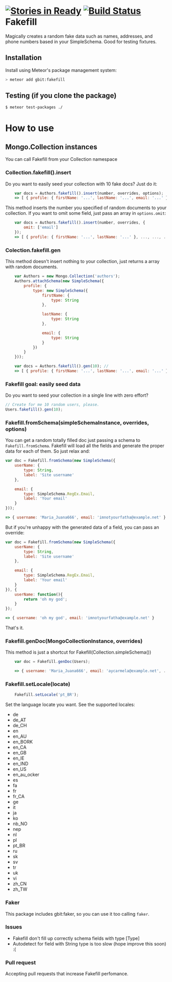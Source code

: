 [![Stories in Ready](https://badge.waffle.io/girassolbit/meteor-fakefill.png?label=ready&title=Ready)](https://waffle.io/girassolbit/meteor-fakefill) [![Build Status](https://travis-ci.org/girassolbit/meteor-fakefill.svg?branch=master)](https://travis-ci.org/girassolbit/meteor-fakefill)
Fakefill
========

Magically creates a random fake data such as names, addresses, and phone numbers based in your SimpleSchema. Good for testing fixtures.

## Installation

Install using Meteor's package management system:

```bash
> meteor add gbit:fakefill
```

## Testing (if you clone the package)
```sh 
$ meteor test-packages ./
```

# How to use

## Mongo.Collection instances
You can call Fakefill from your Collection namespace

### Collection.fakefill().insert
Do you want to easily seed your collection with 10 fake docs?
Just do it:
```js
	var docs = Authors.fakefill().insert(number, overrides, options);
	=> [ { profile: { firstName: '...', lastName: '...', email: '...' }, ..., ..., ... } ]
```
This method inserts the number you specified of random documents to your collection.
If you want to omit some field, just pass an array in `options.omit`:
```js
	var docs = Authors.fakefill().insert(number, overrides, {
		omit: ['email']
	});
	=> [ { profile: { firstName: '...', lastName: '...' }, ..., ..., ... } ]
```

### Colection.fakefill.gen
This method doesn't insert nothing to your collection, just returns a array with
random documents.
```js
	var Authors = new Mongo.Collection('authors');
	Authors.attachSchema(new SimpleSchema({
		profile: {
			type: new SimpleSchema({
				firstName: {
					type: String
				},

				lastName: {
					type: String
				},

				email: {
					type: String
				}
			})
		}
	}));

	var docs = Authors.fakefill().gen(10); //
	=> [ { profile: { firstName: '...', lastName: '...', email: '...' }, ..., ..., ... } ]
```

### Fakefill goal: easily seed data
Do you want to seed your collection in a single line with zero effort?
```js
// Create for me 10 random users, please.
Users.fakefill().gen(10);
```

### Fakefill.fromSchema(simpleSchemaInstance, overrides, options)
You can get a random totally filled doc just passing a schema to `Fakefill.fromSchema`.
Fakefill will load all the fields and generate the proper data for each of them.
So just relax and: 
```js
var doc = Fakefill.fromSchema(new SimpleSchema({
	userName: {
		type: String,
		label: 'Site username'
	},

	email: {
		type: SimpleSchema.RegEx.Email,
		label: 'Your email'
	}
}));

=> { username: 'Maria_Juana666', email: 'imnotyourfatha@example.net' }
```
But if you're unhappy with the generated data of a field, you can pass an override:
```js
var doc = Fakefill.fromSchema(new SimpleSchema({
	userName: {
		type: String,
		label: 'Site username'
	},

	email: {
		type: SimpleSchema.RegEx.Email,
		label: 'Your email'
	}
}), {
	userName: function(){
		return 'oh my god';
	}
});

=> { username: 'oh my god', email: 'imnotyourfatha@example.net' }
```
That's it.

### Fakefill.genDoc(MongoCollectionInstance, overrides)
This method is just a shortcut for Fakefill(Collection.simpleSchema()) 
```js
	var doc = Fakefill.genDoc(Users);

	=> { username: 'Maria_Juana666', email: 'aycarmela@example.net', ... }
```		

### Fakefill.setLocale(locate)
```js
	Fakefill.setLocale('pt_BR');
```

Set the language locate you want. See the supported locales:

 * de
 * de_AT
 * de_CH
 * en
 * en_AU
 * en_BORK
 * en_CA
 * en_GB
 * en_IE
 * en_IND
 * en_US
 * en_au_ocker
 * es
 * fa
 * fr
 * fr_CA
 * ge
 * it
 * ja
 * ko
 * nb_NO
 * nep
 * nl
 * pl
 * pt_BR
 * ru
 * sk
 * sv
 * tr
 * uk
 * vi
 * zh_CN
 * zh_TW


### Faker
This package includes gbit:faker, so you can use it too calling `faker`.

### Issues
- Fakefill don't fill up correctly schema fields with type [Type]
- Autodetect for field with String type is too slow (hope improve this soon) :(

### Pull request
Accepting pull requests that increase Fakefill perfomance.